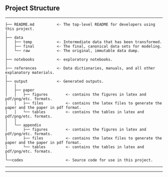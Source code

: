 ## Project Structure

------------

    ├── README.md          <- The top-level README for developers using this project.
    │
    ├── data
    │   ├── temp           <- Intermediate data that has been transformed.
    │   ├── final          <- The final, canonical data sets for modeling.
    │   └── raw            <- The original, immutable data dump.
    │
    ├── notebooks          <- exploratory notebooks.
    │   
    ├── references         <- Data dictionaries, manuals, and all other explanatory materials.
    │   
    ├── output             <- Generated outputs.
    │   │
    │   ├── paper
    │   │   ├── figures        <- contains the figures in latex and pdf/png/etc. formats.
    │   │   ├── files          <- contains the latex files to generate the paper and the paper in pdf format.
    │   │   └── tables         <- contains the tables in latex and pdf/png/etc. formats.
    │   │
    │   └── appendix
    │       ├── figures        <- contains the figures in latex and pdf/png/etc. formats.
    │       ├── files          <- contains the latex files to generate the paper and the paper in pdf format.
    │       └── tables         <- contains the tables in latex and pdf/png/etc. formats.
    │
    └──codes                   <- Source code for use in this project.
    
------------
    
------------